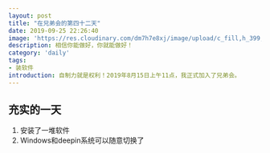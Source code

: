 ```yaml
---
layout: post
title: "在兄弟会的第四十二天"
date: 2019-09-25 22:26:40
image: 'https://res.cloudinary.com/dm7h7e8xj/image/upload/c_fill,h_399,w_760/v1501268554/sunrise_ttb9nk.jpg'
description: 相信你能做好，你就能做好！
category: 'daily'
tags:
- 装软件
introduction: 自制力就是权利！2019年8月15日上午11点，我正式加入了兄弟会。
---
```


## 充实的一天
1. 安装了一堆软件  
2. Windows和deepin系统可以随意切换了  



